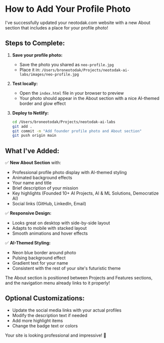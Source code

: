 # How to Add Your Profile Photo

I've successfully updated your neotodak.com website with a new About section that includes a place for your profile photo!

## Steps to Complete:

1. **Save your profile photo:**
   - Save the photo you shared as `neo-profile.jpg`
   - Place it in: `/Users/broneotodak/Projects/neotodak-ai-labs/images/neo-profile.jpg`

2. **Test locally:**
   - Open the `index.html` file in your browser to preview
   - Your photo should appear in the About section with a nice AI-themed border and glow effect

3. **Deploy to Netlify:**
   ```bash
   cd /Users/broneotodak/Projects/neotodak-ai-labs
   git add .
   git commit -m "Add founder profile photo and About section"
   git push origin main
   ```

## What I've Added:

✅ **New About Section** with:
- Professional profile photo display with AI-themed styling
- Animated background effects
- Your name and title
- Brief description of your mission
- Key highlights (Founded 10+ AI Projects, AI & ML Solutions, Democratize AI)
- Social links (GitHub, LinkedIn, Email)

✅ **Responsive Design:**
- Looks great on desktop with side-by-side layout
- Adapts to mobile with stacked layout
- Smooth animations and hover effects

✅ **AI-Themed Styling:**
- Neon blue border around photo
- Pulsing background effect
- Gradient text for your name
- Consistent with the rest of your site's futuristic theme

The About section is positioned between Projects and Features sections, and the navigation menu already links to it properly!

## Optional Customizations:

- Update the social media links with your actual profiles
- Modify the description text if needed
- Add more highlight items
- Change the badge text or colors

Your site is looking professional and impressive! 🚀
